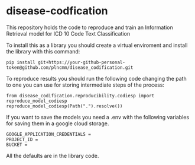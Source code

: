 # disease-codfication

This repository holds the code to reproduce and train an Information Retrieval model for ICD 10 Code Text Classification

To install this as a library you should create a virtual enviroment and install the library with this command:

```
pip install git+https://your-github-personal-token@github.com/plncmm/disease_codification.git
```

To reproduce results you should run the following code changing the path to one you can use for storing intermediate steps of the process:

```
from disease_codification.reproducibility.codiesp import reproduce_model_codiesp
reproduce_model_codiesp(Path(".").resolve())
```

If you want to save the models you need a .env with the following variables for saving them in a google cloud storage.

```
GOOGLE_APPLICATION_CREDENTIALS =
PROJECT_ID =
BUCKET =
```

All the defaults are in the library code.
